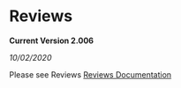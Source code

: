 # Reviews

**Current Version 2.006**

*10/02/2020*

Please see Reviews [Reviews Documentation](Docs/tgreviews-documentation.pdf)
